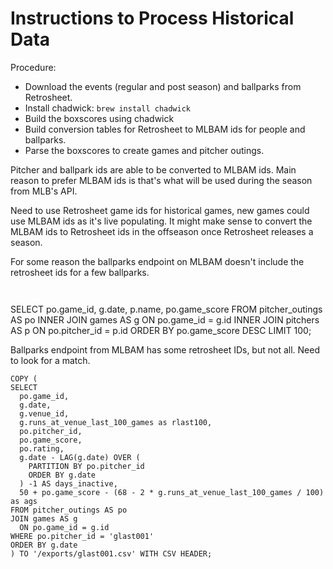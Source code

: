# Instructions to Process Historical Data

Procedure:
 - Download the events (regular and post season) and ballparks from Retrosheet.
 - Install chadwick: `brew install chadwick`
 - Build the boxscores using chadwick
 - Build conversion tables for Retrosheet to MLBAM ids for people and ballparks.
 - Parse the boxscores to create games and pitcher outings.

Pitcher and ballpark ids are able to be converted to MLBAM ids.
Main reason to prefer MLBAM ids is that's what will be used during the season from MLB's API.

Need to use Retrosheet game ids for historical games, new games could use MLBAM ids as it's live populating.
It might make sense to convert the MLBAM ids to Retrosheet ids in the offseason once Retrosheet releases a season.

For some reason the ballparks endpoint on MLBAM doesn't include the retrosheet ids for a few ballparks.

```
```
```
```
SELECT
  po.game_id,
  g.date,
  p.name,
  po.game_score
FROM pitcher_outings AS po
INNER JOIN games AS g
  ON po.game_id = g.id
INNER JOIN pitchers AS p
  ON po.pitcher_id = p.id
ORDER BY po.game_score DESC
LIMIT 100;


Ballparks endpoint from MLBAM has some retrosheet IDs, but not all.
Need to look for a match.

```
COPY (
SELECT
  po.game_id,
  g.date,
  g.venue_id,
  g.runs_at_venue_last_100_games as rlast100,
  po.pitcher_id,
  po.game_score,
  po.rating,
  g.date - LAG(g.date) OVER (
    PARTITION BY po.pitcher_id
    ORDER BY g.date
  ) -1 AS days_inactive,
  50 + po.game_score - (68 - 2 * g.runs_at_venue_last_100_games / 100) as ags
FROM pitcher_outings AS po
JOIN games AS g
  ON po.game_id = g.id
WHERE po.pitcher_id = 'glast001'
ORDER BY g.date
) TO '/exports/glast001.csv' WITH CSV HEADER;
```
